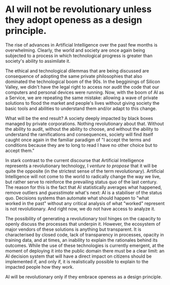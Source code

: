 # AI will not be revolutionary unless they adopt openess as a design principle.

The rise of advances in Artificial Intelligence over the past few months is overwhelming. Clearly, the world and society are once again being subjected to a process in which technological progress is greater than society's ability to assimilate it.

The ethical and technological dilemmas that are being discussed are consequence of adopting the same private philosophies that also dominated the technological boom of the 90s. In the begginings of Silicon Valley, we didn't have the legal right to access nor audit the code that our computers and personal devices were running. Now, with the boom of AI as a Service, we are repeating the same mistake: allowing a wave of private solutions to flood the market and people's lives without giving society the basic tools and abilities to understand them and/or adapt to this change.

What will be the end result? A society deeply impacted by black boxes managed by private corporations. Nothing revolutionary about that. Without the ability to audit, without the ability to choose, and without the ability to understand the ramifications and consequences, society will find itself caught once again in the familiar paradigm of "I accept the terms and conditions because they are to long to read I have no other choice but to accept them."

In stark contrast to the current discourse that Artificial Intelligence represents a revolutionary technology, I _venture to propose_ that it will be quite the opposite (in the strictest sense of the term revolutionary). Artificial Intelligence will not come to the world to radically change the way we live, but rather serve to reinforce the prevailing status quo of the last century. The reason for this is the fact that AI statistically averages what happened, remove outliers and _guesstimate_ what's next: AI is a stabiliser of the status quo. Decisions systems than automate what should happen to "what worked in the past" without any critical analysis of what "worked" represent is not revolutionary. And right now, we do not have access to analyze it.

The possibility of generating a revolutionary tool hinges on the capacity to openly discuss the processes that underpin it. However, the ecosystem of major vendors of these solutions is anything but transparent. It is characterised by closed code, lack of transparency in processes, opacity in training data, and at times, an inability to explain the rationales behind its outcomes. While the use of these technologies is currently emergent, at the moment of deploying it into the public domain there must be a clear limit: an AI decision system that will have a direct impact on citizens should be implemented if, and only if, it is realistically possible to explain to the impacted people how they work.

AI will be revolutionary only if they embrace openess as a design principle.
